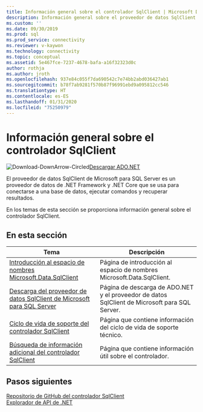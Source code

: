 ```yaml
---
title: Información general sobre el controlador SqlClient | Microsoft Docs
description: Información general sobre el proveedor de datos SqlClient de Microsoft para SQL Server.
ms.custom: ''
ms.date: 09/30/2019
ms.prod: sql
ms.prod_service: connectivity
ms.reviewer: v-kaywon
ms.technology: connectivity
ms.topic: conceptual
ms.assetid: 5e467fce-7237-4678-bafa-a16f32323d0c
author: rothja
ms.author: jroth
ms.openlocfilehash: 937e84c055f7da690542c7e74bb2abd036427ab1
ms.sourcegitcommit: b78f7ab9281f570b87f96991ebd9a095812cc546
ms.translationtype: HT
ms.contentlocale: es-ES
ms.lasthandoff: 01/31/2020
ms.locfileid: "75250979"
---
```

# <a name="overview-of-the-sqlclient-driver"></a>Información general sobre el controlador SqlClient

![Download-DownArrow-Circled](../../ssdt/media/download.png)[Descargar ADO.NET](../sql-connection-libraries.md#anchor-20-drivers-relational-access)

 El proveedor de datos SqlClient de Microsoft para SQL Server es un proveedor de datos de .NET Framework y .NET Core que se usa para conectarse a una base de datos, ejecutar comandos y recuperar resultados.  
  
 En los temas de esta sección se proporciona información general sobre el controlador SqlClient.
  
## <a name="in-this-section"></a>En esta sección  
  
|Tema|Descripción|  
|-----------|-----------------|  
|[Introducción al espacio de nombres Microsoft.Data.SqlClient](introduction-microsoft-data-sqlclient-namespace.md)|Página de introducción al espacio de nombres Microsoft.Data.SqlClient.|  
|[Descarga del proveedor de datos SqlClient de Microsoft para SQL Server](download-microsoft-sqlclient-data-provider.md)|Página de descarga de ADO.NET y el proveedor de datos SqlClient de Microsoft para SQL Server.|  
|[Ciclo de vida de soporte del controlador SqlClient](sqlclient-driver-support-lifecycle.md)|Página que contiene información del ciclo de vida de soporte técnico.|  
|[Búsqueda de información adicional del controlador SqlClient](find-additional-sqlclient-driver-information.md)|Página que contiene información útil sobre el controlador.|  

## <a name="next-steps"></a>Pasos siguientes
 [Repositorio de GitHub del controlador SqlClient](https://github.com/dotnet/SqlClient)  
 [Explorador de API de .NET](https://docs.microsoft.com/dotnet/api/)
